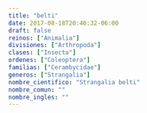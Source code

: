 ```yaml
---
title: "belti"
date: 2017-08-18T20:46:32-06:00
draft: false
reinos: ["Animalia"]
divisiones: ["Arthropoda"]
clases: ["Insecta"]
ordenes: ["Coleoptera"]
familias: ["Cerambycidae"]
generos: ["Strangalia"]
nombre_cientifico: "Strangalia belti"
nombre_comun: ""
nombre_ingles: ""
---
```

